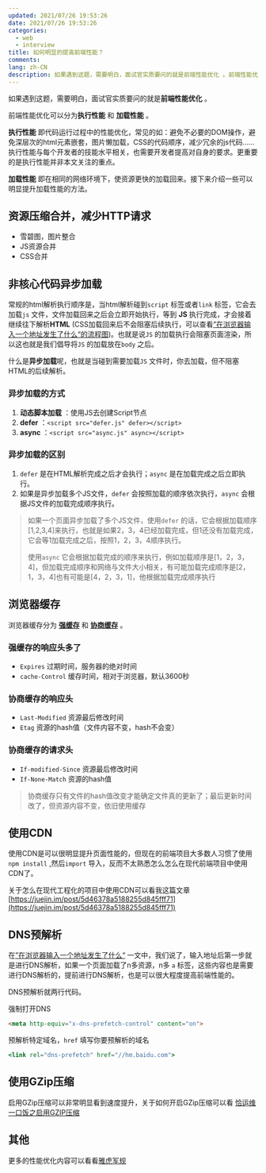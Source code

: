 ```yaml
---
updated: 2021/07/26 19:53:26
date: 2021/07/26 19:53:26
categories: 
  - web
  - interview
title: 如何明显的提高前端性能？
comments: 
lang: zh-CN
description: 如果遇到这题，需要明白，面试官实质要问的就是前端性能优化 。前端性能优化可以分为执行性能 和 加载性能 。执行性能 即代码运行过程中的性能优化，常见的如：避免不必要的DOM操作，避免深层次的html元素嵌套，图片懒加载，CSS的代码顺序，减少冗余的js代码......执行性能与每个开发者的技能水平相关，也需要开发者提高对自身的要求。更重要的是执行性能并非本文关注的重点。
---
```


如果遇到这题，需要明白，面试官实质要问的就是**前端性能优化** 。

前端性能优化可以分为**执行性能** 和 **加载性能** 。

**执行性能** 即代码运行过程中的性能优化，常见的如：避免不必要的DOM操作，避免深层次的html元素嵌套，图片懒加载，CSS的代码顺序，减少冗余的js代码......执行性能与每个开发者的技能水平相关，也需要开发者提高对自身的要求。更重要的是执行性能并非本文关注的重点。

**加载性能** 即在相同的网络环境下，使资源更快的加载回来。接下来介绍一些可以明显提升加载性能的方法。

## 资源压缩合并，减少HTTP请求

- 雪碧图，图片整合
- JS资源合并
- CSS合并

## 非核心代码异步加载

常规的html解析执行顺序是，当html解析碰到`script` 标签或者`link` 标签，它会去加载`js` 文件，文件加载回来之后会立即开始执行，等到 **JS** 执行完成，才会接着继续往下解析**HTML** (CSS加载回来后不会阻塞后续执行，可以查看[”在浏览器输入一个地址发生了什么“的流程图](./在浏览器输入一个地址发生了什么))。也就是说`JS` 的加载执行会阻塞页面渲染，所以这也就是我们倡导将`JS` 的加载放在`body` 之后。

什么是**异步加载**呢，也就是当碰到需要加载`JS` 文件时，你去加载，但不阻塞HTML的后续解析。

### 异步加载的方式

1. **动态脚本加载** ：使用JS去创建Script节点
2. **defer** ：`<script src="defer.js" defer></script>`
3. **async** ：`<script src="async.js" async></script>`

### 异步加载的区别

1. `defer` 是在HTML解析完成之后才会执行；`async` 是在加载完成之后立即执行。
2. 如果是异步加载多个JS文件，`defer` 会按照加载的顺序依次执行，`async` 会根据JS文件的加载完成顺序执行。

> 如果一个页面异步加载了多个JS文件，使用`defer` 的话，它会根据加载顺序[1,2,3,4]来执行，也就是如果2，3，4已经加载完成，但1还没有加载完成，它会等1加载完成之后，按照1，2，3，4顺序执行。
>
> 使用`async` 它会根据加载完成的顺序来执行，例如加载顺序是[1，2，3，4]，但加载完成顺序和网络与文件大小相关，有可能加载完成顺序是[2，1，3，4]也有可能是[4，2，3，1]，他根据加载完成顺序执行

## 浏览器缓存

浏览器缓存分为 **[强缓存](./恰运维一口饭.html#协商缓存)** 和 **[协商缓存](恰运维一口饭.html#协商缓存)** 。

### 强缓存的响应头多了

- `Expires` 过期时间，服务器的绝对时间
- `cache-Control` 缓存时间，相对于浏览器，默认3600秒

### 协商缓存的响应头

- `Last-Modified` 资源最后修改时间
- `Etag` 资源的hash值（文件内容不变，hash不会变）

### 协商缓存的请求头

- `If-modified-Since` 资源最后修改时间
- `If-None-Match` 资源的hash值

> 协商缓存只有文件的hash值改变才能确定文件真的更新了；最后更新时间改了，但资源内容不变，依旧使用缓存

## 使用CDN

使用CDN是可以很明显提升页面性能的，但现在的前端项目大多数人习惯了使用`npm install` ,然后`import` 导入，反而不太熟悉怎么怎么在现代前端项目中使用CDN了。

关于怎么在现代工程化的项目中使用CDN可以看我这篇文章[https://juejin.im/post/5d46378a5188255d845fff71](https://juejin.im/post/5d46378a5188255d845fff71)

## DNS预解析

在[”在浏览器输入一个地址发生了什么“](./在浏览器输入一个地址发生了什么) 一文中，我们说了，输入地址后第一步就是进行DNS解析，如果一个页面加载了n多资源，n多 `a` 标签，这些内容也是需要进行DNS解析的，提前进行DNS解析，也是可以很大程度提高前端性能的。

DNS预解析就两行代码。

强制打开DNS

```html
<meta http-equiv="x-dns-prefetch-control" content="on">
```

预解析特定域名，`href` 填写你要预解析的域名

```jsx
<link rel="dns-prefetch" href="//hm.baidu.com">
```

## 使用GZip压缩

启用GZip压缩可以非常明显看到速度提升，关于如何开启GZip压缩可以看 [恰运维一口饭之启用GZIP压缩](./恰运维一口饭#启用GZIP压缩)

## 其他

更多的性能优化内容可以看看[雅虎军规](https://www.jianshu.com/p/4cbcd202a591)